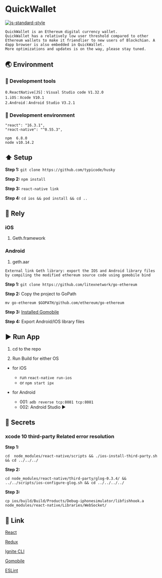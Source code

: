 #  QuickWallet
[![js-standard-style](https://img.shields.io/badge/code%20style-standard-brightgreen.svg?style=flat)](https://cn.eslint.org/)
```
QuickWallet is an Ethereum digital currency wallet.
QuickWallet has a relatively low user threshold compared to other Ethereum wallets to make it friendlier to new users of Blockchian. A dapp browser is also embedded in QuickWallet.
More optimizations and updates is on the way, please stay tuned.
```
## :earth_asia: Environment

### :wrench: Development tools
```
0.ReactNative[JS]：Visual Studio code V1.32.0
1.iOS：Xcode V10.1
2.Android：Android Studio V3.2.1
```
### :blue_book: Development environment
```
"react": "16.3.1",
"react-native": "^0.55.3",

npm  6.8.0
node v10.14.2
```

## :arrow_up: Setup

**Step 1:** `git clone https://github.com/typicode/husky`

**Step 2:** `npm install`

**Step 3:** `react-native link`

**Step 4:** `cd ios && pod install && cd ..`

## :school_satchel: Rely

###  iOS

1. Geth.framework

###  Android
1. geth.aar

```
External link Geth library: export the IOS and Android library files by compiling the modified ethereum source code using gomobile bind
```
**Step 1:** `git clone https://github.com/litexnetwork/go-ethereum`

**Step 2:** Copy the project to GoPath

`mv go-ethereum $GOPATH/github.com/ethereum/go-ethereum`

**Step 3:** [Installed Gomobile](https://github.com/golang/go/wiki/Mobile#sdk-applications-and-generating-bindings)

**Step 4:** Export Android/IOS library files

## :arrow_forward: Run App

1. cd to the repo

2. Run Build for either OS

  * for iOS
    * run `react-native run-ios`
    * or  `npm start ipx`

  * for Android
    * 001: `adb reverse tcp:8081 tcp:8081`
    * 002: Android Studio :arrow_forward:

## :closed_lock_with_key: Secrets

### xcode 10 third-party Related error resolution

**Step 1:**
```
cd  node_modules/react-native/scripts && ./ios-install-third-party.sh && cd ../../../
```
**Step 2:**
```
cd node_modules/react-native/third-party/glog-0.3.4/ && ../../scripts/ios-configure-glog.sh && cd ../../../../
```
**Step 3:**
```
cp ios/build/Build/Products/Debug-iphonesimulator/libfishhook.a  node_modules/react-native/Libraries/WebSocket/
```
## :satellite: Link

[React](https://reactnative.cn/)

[Redux](https://www.redux.org.cn/s)

[Ignite CLI](https://vuex.vuejs.org/zh/)

[Gomobile](https://github.com/golang/go/wiki/Mobile#sdk-applications-and-generating-bindings)

[ESLint](https://cn.eslint.org/)
